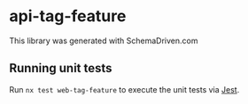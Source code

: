 
# api-tag-feature

This library was generated with SchemaDriven.com

## Running unit tests

Run `nx test web-tag-feature` to execute the unit tests via [Jest](https://jestjs.io).


